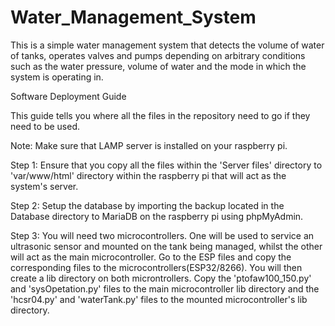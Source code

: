 # Water_Management_System

This is a simple water management system that detects the volume of water of tanks,
operates valves and pumps depending on arbitrary conditions such as the water pressure,
volume of water and the mode in which the system is operating in.

Software Deployment Guide

This guide tells you where all the files in the repository need to go if they need to be used.

Note: Make sure that LAMP server is installed on your raspberry pi.

Step 1: 
Ensure that you copy all the files within the 'Server files' directory to 'var/www/html' directory within
the raspberry pi that will act as the system's server.

Step 2: 
Setup the database by importing the backup located in the Database directory to MariaDB on the raspberry pi using phpMyAdmin.

Step 3:
You will need two microcontrollers. One will be used to service an ultrasonic sensor and mounted on the tank being managed, whilst the other will act as the main microcontroller. Go to the ESP files and copy the corresponding files to the microcontrollers(ESP32/8266). You will then create a lib directory on both microntrollers. Copy the 'ptofaw100_150.py' and 'sysOpetation.py' files to the main microcontroller lib directory and the 'hcsr04.py' and 'waterTank.py' files to the mounted microcontroller's lib directory.  
